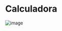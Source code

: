﻿# Calculadora
![image](https://github.com/adrieleaquino/Calculadora/assets/110426119/222edfb9-2c88-4932-bb6e-7910a80e4198)
